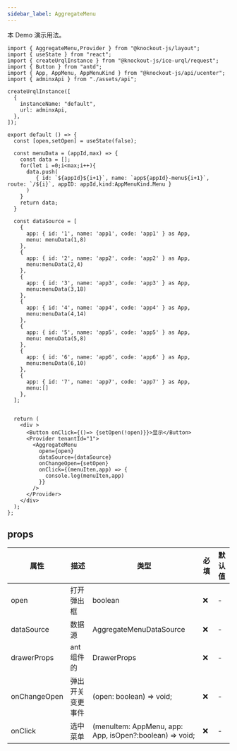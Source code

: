 ```yaml
---
sidebar_label: AggregateMenu
---
```


本 Demo 演示用法。

```tsx preview
import { AggregateMenu,Provider } from "@knockout-js/layout";
import { useState } from "react";
import { createUrqlInstance } from "@knockout-js/ice-urql/request";
import { Button } from "antd";
import { App, AppMenu, AppMenuKind } from "@knockout-js/api/ucenter";
import { adminxApi } from "./assets/api";

createUrqlInstance([
  {
    instanceName: "default",
    url: adminxApi,
  },
]);

export default () => {
  const [open,setOpen] = useState(false);
 
  const menuData = (appId,max) => {
    const data = [];
    for(let i =0;i<max;i++){
      data.push(
         { id: `${appId}${i+1}`, name: `app${appId}-menu${i+1}`, route: `/${i}`, appID: appId,kind:AppMenuKind.Menu }
      )
    }
    return data;
  }

  const dataSource = [
    {
      app: { id: '1', name: 'app1', code: 'app1' } as App,
      menu: menuData(1,8)
    },
    {
      app: { id: '2', name: 'app2', code: 'app2' } as App,
      menu:menuData(2,4)
    },
    {
      app: { id: '3', name: 'app3', code: 'app3' } as App,
      menu:menuData(3,18)
    },
    {
      app: { id: '4', name: 'app4', code: 'app4' } as App,
      menu:menuData(4,14)
    },
    {
      app: { id: '5', name: 'app5', code: 'app5' } as App,
      menu: menuData(5,8)
    },
    {
      app: { id: '6', name: 'app6', code: 'app6' } as App,
      menu:menuData(6,10)
    },
    {
      app: { id: '7', name: 'app7', code: 'app7' } as App,
      menu:[]
    },
  ];


  return (
    <div >
      <Button onClick={()=> {setOpen(!open)}}>显示</Button>
      <Provider tenantId="1">
        <AggregateMenu
          open={open}
          dataSource={dataSource}
          onChangeOpen={setOpen}
          onClick={(menuIten,app) => {
            console.log(menuIten,app)
          }}
        />
      </Provider>
    </div>
  );
};
```


## props

| 属性         | 描述             | 类型                                                    | 必填 | 默认值 |
| ------------ | ---------------- | ------------------------------------------------------- | ---- | ------ |
| open         | 打开弹出框       | boolean                                                 | ❌    | -      |
| dataSource   | 数据源           | AggregateMenuDataSource                                 | ❌    | -      |
| drawerProps  | ant组件的        | DrawerProps                                             | ❌    | -      |
| onChangeOpen | 弹出开关变更事件 | (open: boolean) => void;                                | ❌    | -      |
| onClick      | 选中菜单         | (menuItem: AppMenu, app: App, isOpen?:boolean) => void; | ❌    | -      |
